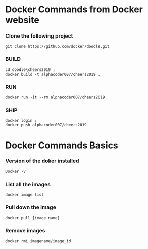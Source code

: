 Docker Commands from Docker website
====================================

### Clone the following project 

	git clone https://github.com/docker/doodle.git

### BUILD 

	cd doodle\cheers2019 ; 
	docker build -t alphacoder007/cheers2019 .

### RUN 

	docker run -it --rm alphacoder007/cheers2019


### SHIP

	docker login ; 
	docker push alphacoder007/cheers2019


Docker Commands Basics 
==========================

### Version of the doker installed

	Docker -v


### List all the images

	docker image list

### Pull down the image

	docker pull [image name] 

### Remove images

	docker rmi imagename/image_id 

 